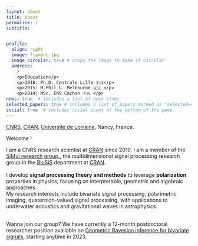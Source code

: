 ```yaml
---
layout: about
title: about
permalink: /
subtitle: 


profile:
  align: right
  image: flamant.jpg
  image_circular: true # crops the image to make it circular
  address: 
    >
    <p>Education</p>
    <p>2018: Ph.D. Centrale Lille 🇫🇷</p>
    <p>2015: M.Phil U. Melbourne 🇦🇺 </p>
    <p>2014: MSc. ENS Cachan 🇫🇷 </p>
news: true  # includes a list of news items
selected_papers: true # includes a list of papers marked as "selected={true}"
social: true  # includes social icons at the bottom of the page
---
```

<a href="https://cnrs.fr">CNRS</a>, <a href="http://www.cran.univ-lorraine.fr/">CRAN</a>, <a href="https://www.univ-lorraine.fr">Université de Lorraine</a>, Nancy, France.

Welcome !

I am a CNRS research scientist at [CRAN](http://www.cran.univ-lorraine.fr/) since 2019. I am a member of the [SiMul research group.](https://cran-simul.github.io), the multidimensional signal processing research group in the [BioSiS](http://www.cran.univ-lorraine.fr/francais/themes_rech/biosis/index.php) department at [CRAN](http://www.cran.univ-lorraine.fr/).
<br/>
<br/>
I develop **signal processing theory and methods** to leverage **polarization** properties in physics, focusing on interpretable, geometric and algebraic approaches. 
<br/>
My research interests include bivariate signal processing, polarimetric imaging, quaternion-valued signal processing, with applications to underwater acoustics and gravitational waves in astrophysics. 

<br/> Wanna join our group? We have currently a 12-month postdoctoral researcher position available on [Geometric Bayesian inference for bivariate signals](/assets/jobs/2023postDocRicochetCRAN.pdf), starting anytime in 2023. 
